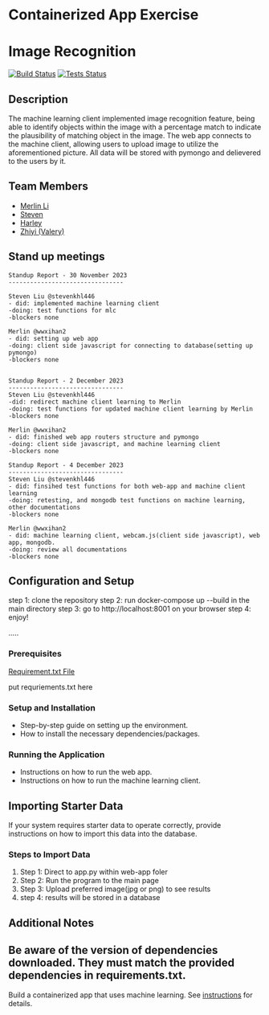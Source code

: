 # Containerized App Exercise
# Image Recognition

[![Build Status](https://img.shields.io/badge/build-passing-brightgreen.svg)](URL-to-build-status)
[![Tests Status](https://img.shields.io/badge/tests-passing-brightgreen.svg)](URL-to-tests-status)

## Description

The machine learning client implemented image recognition feature, being able to identify objects within the image with a percentage match to
indicate the plausibility of matching object in the image. The web app connects to the machine client, allowing users to upload image to utilize the aforementioned picture. All data will be stored with pymongo and delievered to the users by it. 

## Team Members


- [Merlin Li](https://github.com/wwxihan2)
- [Steven](https://github.com/stevenkhl446)
- [Harley](https://github.com/harley-bulbasaur)
- [Zhiyi (Valery)](https://github.com/Val001z)


## Stand up meetings
```
Standup Report - 30 November 2023
--------------------------------

Steven Liu @stevenkhl446
- did: implemented machine learning client
-doing: test functions for mlc
-blockers none

Merlin @wwxihan2
- did: setting up web app
-doing: client side javascript for connecting to database(setting up pymongo) 
-blockers none


Standup Report - 2 December 2023
--------------------------------
Steven Liu @stevenkhl446
-did: redirect machine client learning to Merlin
-doing: test functions for updated machine client learning by Merlin
-blockers none

Merlin @wwxihan2
- did: finished web app routers structure and pymongo
-doing: client side javascript, and machine learning client 
-blockers none

Standup Report - 4 December 2023
--------------------------------
Steven Liu @stevenkhl446
- did: finsihed test functions for both web-app and machine client learning
-doing: retesting, and mongodb test functions on machine learning, other documentations 
-blockers none

Merlin @wwxihan2
- did: machine learning client, webcam.js(client side javascript), web app, mongodb.
-doing: review all documentations
-blockers none
```


## Configuration and Setup

step 1: clone the repository
step 2: run  docker-compose up --build in the main directory
step 3: go to http://localhost:8001 on your browser
step 4: enjoy!

.....
### Prerequisites
[Requirement.txt File](/4-containerized-app-exercise-team111/requirements.txt)

put requriements.txt here
### Setup and Installation

- Step-by-step guide on setting up the environment.
- How to install the necessary dependencies/packages.

### Running the Application

- Instructions on how to run the web app.
- Instructions on how to run the machine learning client.

## Importing Starter Data

If your system requires starter data to operate correctly, provide instructions on how to import this data into the database.

### Steps to Import Data

1. Step 1: Direct to app.py within web-app foler
2. Step 2: Run the program to the main page
3. Step 3: Upload preferred image(jpg or png) to see results
4. step 4: results will be stored in a database

## Additional Notes

Be aware of the version of dependencies downloaded. They must match the provided dependencies in requirements.txt.
---

Build a containerized app that uses machine learning. See [instructions](./instructions.md) for details.
